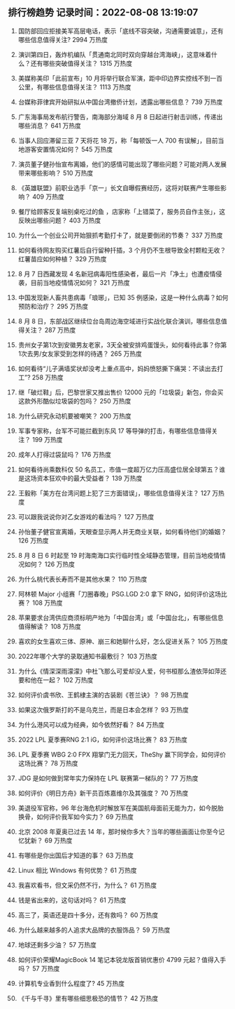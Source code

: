 
## 排行榜趋势 记录时间：2022-08-08 13:19:07
  
  1. 国防部回应拒接美军高层电话，表示「底线不容突破，沟通需要诚意」，还有哪些信息值得关注? 2994 万热度
    
  2. 演训第四日，轰炸机编队「贯通南北同时双向穿越台湾海峡」，这意味着什么？还有哪些突破值得关注？ 1315 万热度
    
  3. 美媒称美印「此前宣布」10 月将举行联合军演，距中印边界实控线不到一百公里，有哪些信息值得关注？ 1113 万热度
    
  4. 台媒称菲律宾开始研拟从中国台湾撤侨计划，透露出哪些信息？ 739 万热度
    
  5. 广东海事局发布航行警告，南海部分海域 8 月 8 日起进行射击训练，传递出哪些消息？ 641 万热度
    
  6. 当事人回应滞留三亚 7 天将花 18 万，称「每顿饭一人 700 有误解」，目前当地游客安置情况如何？ 545 万热度
    
  7. 演员董子健孙怡宣布离婚，他们的感情可能出现了哪些问题？可能对两人发展带来哪些影响？ 510 万热度
    
  8. 《英雄联盟》前职业选手「京一」长文自曝假赛经历，这将对联赛产生哪些影响？ 409 万热度
    
  9. 餐厅给顾客反复端别桌吃过的鱼 ，店家称「上错菜了，服务员自作主张」，这反映出哪些问题？ 403 万热度
    
  10. 为什么一个创业公司开始狠抓考勤打卡了，就是要倒闭的节奏？ 337 万热度
    
  11. 如何看待网友购买红薯后自行留种扦插，3 个月仍不生根导致全村颗粒无收？红薯苗应如何种植？ 329 万热度
    
  12. 8 月 7 日西藏发现 4 名新冠病毒阳性感染者，最后一片「净土」也遭疫情侵袭，目前当地疫情情况如何？ 321 万热度
    
  13. 中国发现新人畜共患病毒「琅琊」，已知 35 例感染，这是一种什么病毒？如何预防和治疗？ 295 万热度
    
  14. 8 月 8 日，东部战区继续位台岛周边海空域进行实战化联合演训，哪些信息值得关注？ 287 万热度
    
  15. 贵州女子第1次到安徽男友老家，3天全被安排鸡蛋馒头，如何看待此事？你第1次去男/女友家受到怎样的待遇？ 265 万热度
    
  16. 如何看待“儿子满墙奖状却没考上重点高中，妈妈愤怒撕下痛哭：不读出去打工”? 258 万热度
    
  17. 继「破烂鞋」后，巴黎世家又推出售价 12000 元的「垃圾袋」新包，你会买这款外形酷似垃圾袋的包吗？ 250 万热度
    
  18. 为什么研究永动机要被嘲笑？ 200 万热度
    
  19. 军事专家称，台军不可能拦截到东风 17 等导弹的打击，有哪些信息值得关注？ 199 万热度
    
  20. 成年人打得过袋鼠吗？ 176 万热度
    
  21. 如何看待尚乘数科仅 50 名员工，市值一度超万亿力压高盛位居全球第五？谁是这场资本狂欢中的最大受益者？ 139 万热度
    
  22. 王毅称「美方在台湾问题上犯了三方面错误」，哪些信息值得关注？ 127 万热度
    
  23. 可以跟我说说你对乙女游戏的看法吗？ 127 万热度
    
  24. 孙怡董子健官宣离婚，天眼查显示两人并无商业关联，如何看待他们的婚姻？ 126 万热度
    
  25. 8 月 8 日 6 时起至 19 时海南海口实行临时性全域静态管理，目前当地疫情情况如何？ 126 万热度
    
  26. 为什么桃代表长寿而不是其他水果？ 110 万热度
    
  27. 阿林顿 Major 小组赛「刀圈春晚」PSG.LGD 2:0 拿下 RNG，如何评价这场比赛？ 108 万热度
    
  28. 苹果要求台湾供应商须标明产地为「中国台湾」或「中国台北」，有哪些信息值得解读？ 108 万热度
    
  29. 喜欢的女生喜欢三体、原神、崩三和她聊什么好，怎么促进关系？ 105 万热度
    
  30. 2022年哪个大学的录取通知书最敷衍？ 103 万热度
    
  31. 为什么《情深深雨濛濛》中杜飞那么可爱却没人爱，何书桓那么渣依萍如萍还要和他在一起？ 102 万热度
    
  32. 如何评价虞书欣、王鹤棣主演的古装剧《苍兰诀》？ 98 万热度
    
  33. 如果这次俄罗斯打的不是乌克兰，而是日本会怎样？ 93 万热度
    
  34. 为什么港风可以成为经典，如今依然好看？ 84 万热度
    
  35. 2022 LPL 夏季赛RNG 2:1 iG，如何评价这场比赛？ 83 万热度
    
  36. LPL 夏季赛 WBG 2:0 FPX 翔掌门无力回天，TheShy 赢下同学会，如何评价这场比赛？ 78 万热度
    
  37. JDG 是如何做到常年实力保持在 LPL 联赛第一梯队的？ 77 万热度
    
  38. 如何评价《明日方舟》新干员百炼嘉维尔及其强度？ 70 万热度
    
  39. 美退役军官称，96 年台海危机时解放军在美国航母面前无能为力，如今脱胎换骨，如何评价我军如今实力？ 69 万热度
    
  40. 北京 2008 年夏奥已过去 14 年，那时候你多大？当年的哪些画面让你至今记忆犹新？ 69 万热度
    
  41. 有哪些是你出国后才知道的事？ 63 万热度
    
  42. Linux 相比 Windows 有何优势？ 61 万热度
    
  43. 我喜欢看书，但文采仍然不行，为什么？ 61 万热度
    
  44. 钱是省出来的，这句话对吗？ 61 万热度
    
  45. 高三了，英语还是四十多分，还有救吗？ 60 万热度
    
  46. 为什么越来越多的人追求大品牌的衣服饰品？ 59 万热度
    
  47. 地球还剩多少油？ 57 万热度
    
  48. 如何评价荣耀MagicBook 14 笔记本锐龙版首销优惠价 4799 元起？值得入手吗？ 57 万热度
    
  49. 计算机专业香到什么程度了? 45 万热度
    
  50. 《千与千寻》里有哪些细思极恐的情节？ 42 万热度
    